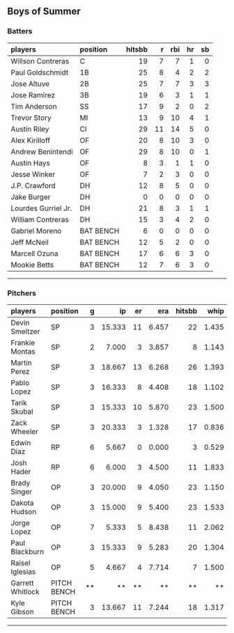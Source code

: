 ## Boys of Summer

### Batters

 
|players             |position  | hitsbb|  r| rbi| hr| sb| 
|:-------------------|:---------|------:|--:|---:|--:|--:| 
|Willson Contreras   |C         |     19|  7|   7|  1|  0| 
|Paul Goldschmidt    |1B        |     25|  8|   4|  2|  2| 
|Jose Altuve         |2B        |     25|  7|   7|  3|  3| 
|Jose Ramirez        |3B        |     19|  6|   3|  1|  1| 
|Tim Anderson        |SS        |     17|  9|   2|  0|  2| 
|Trevor Story        |MI        |     13|  9|  10|  4|  1| 
|Austin Riley        |CI        |     29| 11|  14|  5|  0| 
|Alex Kirilloff      |OF        |     20|  8|  10|  3|  0| 
|Andrew Benintendi   |OF        |     29|  8|  10|  0|  1| 
|Austin Hays         |OF        |      8|  3|   1|  1|  0| 
|Jesse Winker        |OF        |      7|  2|   3|  0|  0| 
|J.P. Crawford       |DH        |     12|  8|   5|  0|  0| 
|Jake Burger         |DH        |      0|  0|   0|  0|  0| 
|Lourdes Gurriel Jr. |DH        |     21|  8|   3|  1|  1| 
|William Contreras   |DH        |     15|  3|   4|  2|  0| 
|Gabriel Moreno      |BAT BENCH |      6|  0|   0|  0|  0| 
|Jeff McNeil         |BAT BENCH |     12|  5|   2|  0|  0| 
|Marcell Ozuna       |BAT BENCH |     17|  6|   6|  3|  0| 
|Mookie Betts        |BAT BENCH |     12|  7|   6|  3|  0| 


* * *

### Pitchers

 
|players          |position    |  g|     ip| er|   era| hitsbb|  whip| so|  w| sv| 
|:----------------|:-----------|--:|------:|--:|-----:|------:|-----:|--:|--:|--:| 
|Devin Smeltzer   |SP          |  3| 15.333| 11| 6.457|     22| 1.435| 14|  0|  0| 
|Frankie Montas   |SP          |  2|  7.000|  3| 3.857|      8| 1.143|  8|  0|  0| 
|Martin Perez     |SP          |  3| 18.667| 13| 6.268|     26| 1.393| 15|  2|  0| 
|Pablo Lopez      |SP          |  3| 16.333|  8| 4.408|     18| 1.102| 15|  1|  0| 
|Tarik Skubal     |SP          |  3| 15.333| 10| 5.870|     23| 1.500| 13|  1|  0| 
|Zack Wheeler     |SP          |  3| 20.333|  3| 1.328|     17| 0.836| 18|  2|  0| 
|Edwin Diaz       |RP          |  6|  5.667|  0| 0.000|      3| 0.529| 13|  0|  2| 
|Josh Hader       |RP          |  6|  6.000|  3| 4.500|     11| 1.833| 11|  0|  4| 
|Brady Singer     |OP          |  3| 20.000|  9| 4.050|     23| 1.150| 19|  0|  0| 
|Dakota Hudson    |OP          |  3| 15.000|  9| 5.400|     23| 1.533|  9|  1|  0| 
|Jorge Lopez      |OP          |  7|  5.333|  5| 8.438|     11| 2.062| 11|  0|  3| 
|Paul Blackburn   |OP          |  3| 15.333|  9| 5.283|     20| 1.304| 18|  0|  0| 
|Raisel Iglesias  |OP          |  5|  4.667|  4| 7.714|      7| 1.500|  6|  0|  2| 
|Garrett Whitlock |PITCH BENCH | **|     **| **|    **|     **|    **| **| **| **| 
|Kyle Gibson      |PITCH BENCH |  3| 13.667| 11| 7.244|     18| 1.317|  9|  0|  0| 


* * *


